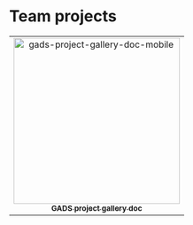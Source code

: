 # Team projects
<table>
  <tr>
    <td align="center"><a href="https://obiagba-mary.gitbook.io/gads-projects/"><img src="https://user-images.githubusercontent.com/45185388/130158036-68bddceb-aefc-4c5e-8cff-a7b901e85dbd.png?v=4?s=100" width="300px;" alt="gads-project-gallery-doc-mobile"/><br /><sub><b>GADS project gallery doc</b></sub></a><br /></td>
   </tr>
</table>
